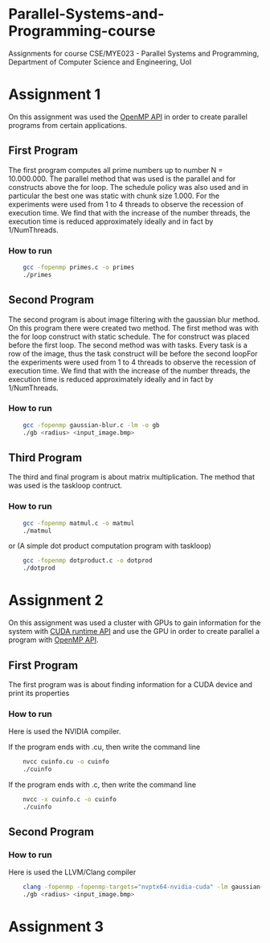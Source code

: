 # Parallel-Systems-and-Programming-course

Assignments for course CSE/MYE023 - Parallel Systems and Programming, Department of Computer Science and Engineering, UoI

# Assignment 1
On this assignment was used the [OpenMP API](https://www.openmp.org/) in order to create parallel programs from certain applications.

## First Program

The first program computes all prime numbers up to number N = 10.000.000. The parallel method that was used is the parallel and for constructs above the for loop. 
The schedule policy was also used and in particular the best one was static with chunk size 1.000. For the experiments were used from 1 to 4 threads to observe the recession of execution time.
We find that with the increase of the number threads, the execution time is reduced approximately ideally and in fact by 1/NumThreads.

### How to run
```bash
    gcc -fopenmp primes.c -o primes
    ./primes
```

## Second Program

The second program is about image filtering with the gaussian blur method. On this program there were created two method. The first method was with the for loop construct with static schedule. The for construct was placed before the first loop. 
The second method was with tasks. Every task is a row of the image, thus the task construct will be before the second loopFor the experiments were used from 1 to 4 threads to observe the recession of execution time.
We find that with the increase of the number threads, the execution time is reduced approximately ideally and in fact by 1/NumThreads. 

### How to run
```bash
    gcc -fopenmp gaussian-blur.c -lm -o gb
    ./gb <radius> <input_image.bmp>
```

## Third Program

The third and final program is about matrix multiplication. The method that was used is the taskloop contruct.

### How to run
```bash
    gcc -fopenmp matmul.c -o matmul
    ./matmul
```
or
(A simple dot product computation program with taskloop)
```bash
    gcc -fopenmp dotproduct.c -o dotprod
    ./dotprod
```

# Assignment 2

On this assignment was used a cluster with GPUs to gain information for the system with [CUDA runtime API](https://docs.nvidia.com/cuda/archive/11.6.0/) and use the GPU in order to create parallel a program with [OpenMP API](https://www.openmp.org/).

## First Program
The first program was is about finding information for a CUDA device and print its properties

### How to run
Here is used the NVIDIA compiler.

If the program ends with .cu, then write the command line
```bash
    nvcc cuinfo.cu -o cuinfo
    ./cuinfo
```
If the program ends with .c, then write the command line
```bash
    nvcc -x cuinfo.c -o cuinfo
    ./cuinfo
```

## Second Program

### How to run
Here is used the LLVM/Clang compiler
```bash
    clang -fopenmp -fopenmp-targets="nvptx64-nvidia-cuda" -lm gaussian-blur.c -o gb
    ./gb <radius> <input_image.bmp>
```
# Assignment 3
